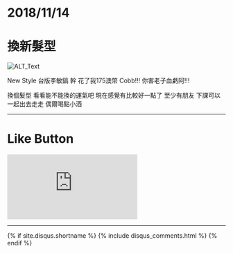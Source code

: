 # 2018/11/14
# 換新髮型

![ALT_Text](https://s9443112.github.io/github_blog/2018/2018-11-14/IMG_1937.JPG)

New Style 
台版李敏鎬 
幹 花了我175澳幣 
Cobb!!! 你害老子血虧阿!!!

換個髮型 看看能不能換的運氣吧
現在感覺有比較好一點了
至少有朋友 下課可以一起出去走走 偶爾喝點小酒


* * *

# Like Button

<iframe class="lc-margin-top-64 lc-margin-bottom-32 lc-mobile" data-v-b66e9a5a="" frameborder="0" src="https://button.like.co/in/embed/s9443112/button"> </iframe>

* * *

{% if site.disqus.shortname %}
  {% include disqus_comments.html %}
{% endif %}
